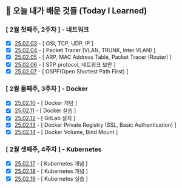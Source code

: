 ## 🚀 오늘 내가 배운 것들 (Today I Learned)

### [ 2월 첫째주, 2주차 ] - 네트워크
- [x] [25.02.03](https://github.com/100-hours-a-week/lily.shin-til/blob/main/Feb/2025-02-03.md) - [ OSI, TCP, UDP, IP ] 
- [x] [25.02.04](https://github.com/100-hours-a-week/lily.shin-til/blob/main/Feb/2025-02-04.md) - [ Packet Tracer (VLAN, TRUNK, Inter VLAN) ]
- [x] [25.02.05](https://github.com/100-hours-a-week/lily.shin-til/blob/main/Feb/2025-02-05.md) - [ ARP, MAC Address Table, Packet Tracer (Router) ]
- [x] [25.02.06](https://github.com/100-hours-a-week/lily.shin-til/blob/main/Feb/2025-02-06.md) - [ STP protocol, 네트워크 보안 ]
- [x] [25.02.07](https://github.com/100-hours-a-week/lily.shin-til/blob/main/Feb/2025-02-07.md) - [ OSPF(Open Shortest Path First) ]

### [ 2월 둘째주, 3주차 ] - Docker
- [x] [25.02.10](https://github.com/100-hours-a-week/lily.shin-til/blob/main/Feb/2025-02-10.md) - [ Docker 개념 ]
- [x] [25.02.11](https://github.com/100-hours-a-week/lily.shin-til/blob/main/Feb/2025-02-11.md) - [ Docker 실습 ]
- [x] [25.02.12](https://github.com/100-hours-a-week/lily.shin-til/blob/main/Feb/2025-02-12.md) - [ GitLab 설치 ]
- [x] [25.02.13](https://github.com/100-hours-a-week/lily.shin-til/blob/main/Feb/2025-02-13.md) - [ Docker Private Registry (SSL, Basic Authentication) ]
- [x] [25.02.14](https://github.com/100-hours-a-week/lily.shin-til/blob/main/Feb/2025-02-14.md) - [ Docker Volume, Bind Mount ]

### [ 2월 셋째주, 4주차 ] - Kubernetes
- [x] [25.02.17](https://github.com/100-hours-a-week/lily.shin-til/blob/main/Feb/2025-02-17.md) - [ Kubernetes 개념 ]
- [x] [25.02.18](https://github.com/100-hours-a-week/lily.shin-til/blob/main/Feb/2025-02-18.md) - [ Kubernetes 개념 ]
- [x] [25.02.19](https://github.com/100-hours-a-week/lily.shin-til/blob/main/Feb/2025-02-19.md) - [ Kubernetes 실습 ]
